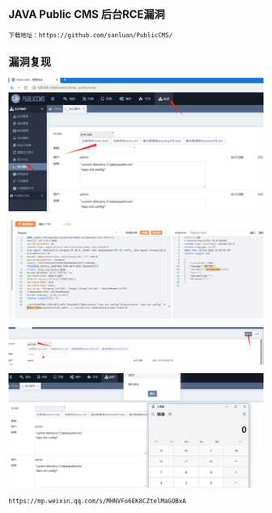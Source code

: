 ## JAVA Public CMS 后台RCE漏洞
```
下载地址：https://github.com/sanluan/PublicCMS/
```

## 漏洞复现
![](./assets/20231030204825883.png)

![](./assets/20231030205452844.png)

![](./assets/20231030205817368.png)

![](./assets/20231030205843222.png)
```
https://mp.weixin.qq.com/s/MHNVFo6EK8CZtelMaGOBxA
```
